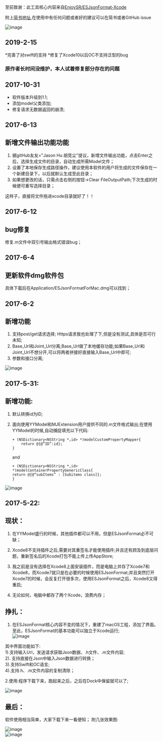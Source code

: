 
至前致谢：此工具核心内容来自[EnjoySR/ESJsonFormat-Xcode](https://github.com/EnjoySR/ESJsonFormat-Xcode)    

附上[简书地址](http://www.jianshu.com/p/a5e26ae42d8b),在使用中有任何问题或者好的建议可以在简书或者GitHub issue


![image](https://github.com/czhen09/ESJsonFormatForMac/raw/master/image/useGuide.gif) 

## 2019-2-15
*完善了对swift的支持
*修复了Xcode10以后OC不支持泛型的bug

### 原作者长时间没维护，本人试着修复部分存在的问题

## 2017-10-31   
* 软件版本升级到1.1;  
* 添加model父类添加;  
* 修复请求无数据返回的崩溃;

## 2017-6-13   
## 新增文件输出功能功能
1. 据gitHub友友="Jason Hu 胡竞尘"提议，新增文件输出功能，点击Enter之后，选择生成文件的目录，自动生成所需Model文件；  
2. 设置了本地保存生成路径操作，建议使用本软件的用户将生成的文件保存在一个新建目录下，以后就默认生成至此目录；  
3. 如果想更改的话，只需点击右侧的按钮->Clear FileOutputPath;下次生成的时候便可重写选择目录；     
  
这样子，直接将文件拖进xcode目录就好了！！ 



## 2017-6-12  
## bug修复 
修复.m文件中双引号输出格式错误bug；

## 2017-6-4    
## 更新软件dmg软件包  
具体下载后在Application/ESJsonFormatForMac.dmg可以找到；

## 2017-6-2  
## 新增功能  

1. 支持post/get请求选择; Https请求我也处理了下,但是没有测试,具体是否可行未知;  
2.  Base_Url和Joint_Url分离;Base_Url做了本地缓存功能;如果Base_Url和Joint_Url不想分开,可以将两者拼接好直接输入Base_Url中即可;     
3. 参数和接口分离;       
  
![image](https://github.com/czhen09/ESJsonFormatForMac/raw/master/image/6.png)  

## 2017-5-31:  
## 新增功能:  
1.  默认转换id为ID;  
2.  面向使用YYModel和MJExtension用户提供不同的.m文件格式输出;在使用YYModel的时候,自动捕捉填充以下代码:  
	    
	    	  
		+ (NSDictionary<NSString *,id> *)modelCustomPropertyMapper{
		    return @{@“ID”:id};
		}  
	and 
	   
	    + (NSDictionary<NSString *,id> *)modelContainerPropertyGenericClass{
	    return @{@“subItems” : [Subitems class]};  
	    }

![image](https://github.com/czhen09/ESJsonFormatForMac/raw/master/image/5.png)  

## 2017-5-22:  
## 现状：  
1.  在YYModel盛行的时候，其他插件都可以不用，但是ESJsonFormat必不可缺；

2.  Xcode8不支持插件之后,需要对其重签名才能使用插件;并且还有顾及到底层问题，重新签名后的Xcode打包不能上传上传AppStore;   
 
3.  我之前是没有选择在Xcode8上面安装插件，而是电脑上并存了Xcode7和Xcode8，而Xcode7就只是在必要的时候使用ESJsonFormat;并且突然打开Xcode7的时候，会反复打开很多次，使用ESJsonFormat之后，Xcode8又得重启;  
  
4.  无论如何，电脑中都存了两个Xcode，浪费内存；  
  

## 挣扎：  
1. 在ESJsonFormat核心内容不变的情况下，重建了macOS工程，添加了界面。至此，ESJsonFormat的基本功能可以独立于Xcode运行;  
![image](https://github.com/czhen09/ESJsonFormatForMac/raw/master/image/1.png)

 

其中界面功能如下:  
1).支持输入Url，发送请求获取Json数据、.h文件、.m文件内容;   
2). 支持直接在Json中输入Json数据进行转换；  
3).支持Swift和OC语言;    
4).支持.h、.m文件内容的复制清除；  


2.使用:程序下载下来，跑起来之后，之后在Dock中保留就可以了;  


![image](https://github.com/czhen09/ESJsonFormatForMac/raw/master/image/2.png)


## 最后：  
软件使用相当简单，大家下载下来一看便知； 
附几张效果图:    

![image](https://github.com/czhen09/ESJsonFormatForMac/raw/master/image/3.png)  
![image](https://github.com/czhen09/ESJsonFormatForMac/raw/master/image/4.png)

